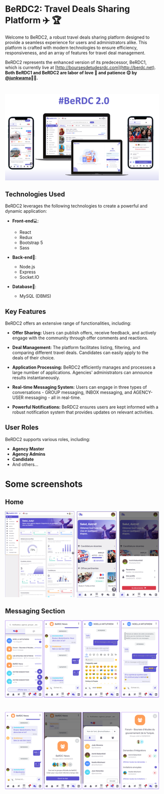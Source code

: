 # BeRDC2: Travel Deals Sharing Platform :airplane: :trophy:

Welcome to BeRDC2, a robust travel deals sharing platform designed to provide a seamless experience for users and administrators alike. This platform is crafted with modern technologies to ensure efficiency, responsiveness, and an array of features for travel deal management.

BeRDC2 represents the enhanced version of its predecessor, BeRDC1, which is currently live at [http://boursesdetudesrdc.com](http://berdc.net). **Both BeRDC1 and BeRDC2 are labor of love 💙 and patience :relieved: by [@junkwama](https://github.com/junkwama):technologist:.**

<br>

![BeRDC](https://github.com/berdc02/.github/blob/main/profile/berdcmoc.png)

## Technologies Used

BeRDC2 leverages the following technologies to create a powerful and dynamic application:

- **Front-end**:computer::
  - React
  - Redux
  - Bootstrap 5
  - Sass

- **Back-end**:electric_plug::
  - Node.js
  - Express
  - Socket.IO

- **Database**:floppy_disk::
  - MySQL (DBMS)

## Key Features

BeRDC2 offers an extensive range of functionalities, including:

- **Offer Sharing:** Users can publish offers, receive feedback, and actively engage with the community through offer comments and reactions.

- **Deal Management:** The platform facilitates listing, filtering, and comparing different travel deals. Candidates can easily apply to the deals of their choice.

- **Application Processing:** BeRDC2 efficiently manages and processes a large number of applications. Agencies' administrators can announce results instantaneously.

- **Real-time Messaging System:** Users can engage in three types of conversations - GROUP messaging, INBOX messaging, and AGENCY-USER messaging - all in real-time.

- **Powerful Notifications:** BeRDC2 ensures users are kept informed with a robust notification system that provides updates on relevant activities.

## User Roles

BeRDC2 supports various roles, including:

- **Agency Master**
- **Agency Admins**
- **Candidate**
- And others...

# Some screenshots

## Home

![BeRDC](https://github.com/berdc02/.github/blob/main/profile/berdcteaser3.png)

## Messaging Section

![BeRDC](https://github.com/berdc02/.github/blob/main/profile/messaging1.png)

<br>

![BeRDC](https://github.com/berdc02/.github/blob/main/profile/messaging2.png)
